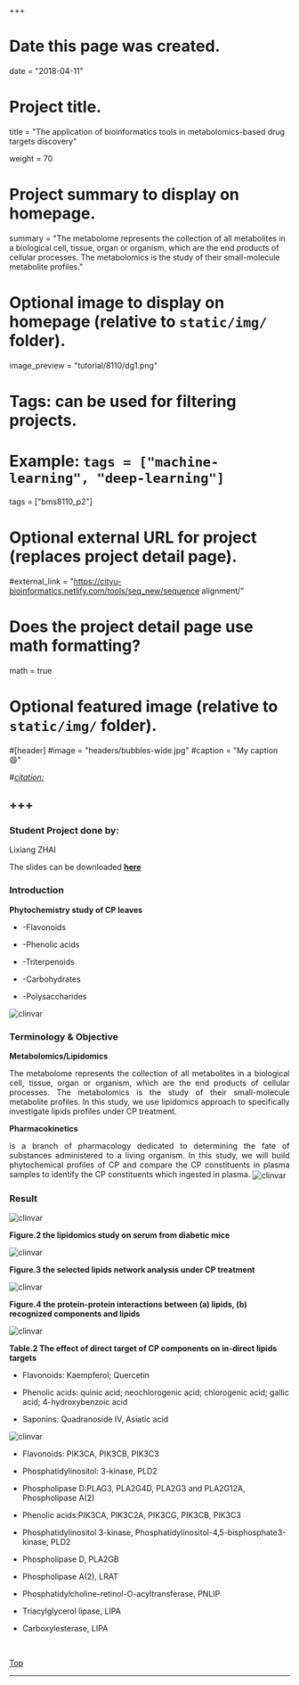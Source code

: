 +++
# Date this page was created.
date = "2018-04-11"

# Project title.
title = "The application of bioinformatics tools in metabolomics-based drug targets discovery"

weight = 70
# Project summary to display on homepage.
summary = "The metabolome represents the collection of all metabolites in a biological cell, tissue, organ or organism, which are the end products of cellular processes. The metabolomics is the study of their small-molecule metabolite profiles."

# Optional image to display on homepage (relative to `static/img/` folder).
image_preview = "tutorial/8110/dg1.png"

# Tags: can be used for filtering projects.
# Example: `tags = ["machine-learning", "deep-learning"]`
tags = ["bms8110_p2"]

# Optional external URL for project (replaces project detail page).
#external_link = "https://cityu-bioinformatics.netlify.com/tools/seq_new/sequence alignment/"


# Does the project detail page use math formatting?
math = true

# Optional featured image (relative to `static/img/` folder).
#[header]
#image = "headers/bubbles-wide.jpg"
#caption = "My caption :smile:"

#*[citation:](http://www.sequence-alignment.com/)*

+++
---

### Student Project done by:

Lixiang ZHAI

The slides can be downloaded [**here**](https://drive.google.com/file/d/1-yUMtnAFEl2Y696ACYmJIJZXGCwEUrVr/view?usp=sharing)

### Introduction

**Phytochemistry study of CP leaves**

* -Flavonoids

* -Phenolic acids

* -Triterpenoids

* -Carbohydrates

* -Polysaccharides  

<img src="/img/tutorial/8110/dg2.png" alt="clinvar" align="center">

### Terminology & Objective

**Metabolomics/Lipidomics**

<p align="justify">The metabolome represents the collection of all metabolites in a biological cell, tissue, organ or organism, which are the end products of cellular processes. The metabolomics is the study of their small-molecule metabolite profiles.
In this study, we use lipidomics approach to specifically investigate lipids profiles under CP treatment.

**Pharmacokinetics**

<p align="justify">is a branch of pharmacology dedicated to determining the fate of substances administered to a living organism. In this study, we will build phytochemical profiles of CP and compare the CP constituents in plasma samples to identify the CP constituents which ingested in plasma.

<img src="/img/tutorial/8110/dg3.png" alt="clinvar" align="center">

### Result

<img src="/img/tutorial/8110/dg4.png" alt="clinvar" align="center">

**Figure.2 the lipidomics study on serum from diabetic mice**

<img src="/img/tutorial/8110/dg5.png" alt="clinvar" align="center">

**Figure.3 the selected lipids network analysis under CP treatment**

<img src="/img/tutorial/8110/dg6.png" alt="clinvar" align="center">

**Figure.4 the protein-protein interactions between (a) lipids, (b) recognized components and lipids**

<img src="/img/tutorial/8110/dg7.png" alt="clinvar" align="center">

**Table.2 The effect of direct target of CP components on in-direct lipids targets**

* Flavonoids: Kaempferol; Quercetin

* Phenolic acids: quinic acid; neochlorogenic acid; chlorogenic acid; gallic acid; 4-hydroxybenzoic acid

* Saponins: Quadranoside IV, Asiatic acid

<img src="/img/tutorial/8110/dg8.png" alt="clinvar" align="center">

* Flavonoids: PIK3CA, PIK3CB, PIK3C3
* Phosphatidylinositol: 3-kinase, PLD2
* Phospholipase D:PLAG3, PLA2G4D, PLA2G3 and PLA2G12A, Phospholipase A(2)

* Phenolic acids:PIK3CA, PIK3C2A, PIK3CG, PIK3CB, PIK3C3                         
* Phosphatidylinositol 3-kinase, Phosphatidylinositol-4,5-bisphosphate3-kinase, PLD2
* Phospholipase D, PLA2GB                                                    
* Phospholipase A(2), LRAT
* Phosphatidylcholine-retinol-O-acyltransferase, PNLIP
* Triacylglycerol lipase, LIPA     
* Carboxylesterase, LIPA                                                              


<br>

[<i class="fa fa-hand-o-up fa-1x "></i>Top](#top)

---